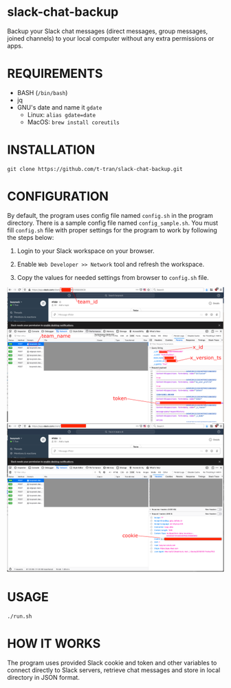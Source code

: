 # slack-chat-backup
Backup your Slack chat messages (direct messages, group messages, joined channels) to your local computer without any extra permissions or apps.

# REQUIREMENTS

* BASH (`/bin/bash`)
* jq
* GNU's date and name it `gdate`
  - Linux: `alias gdate=date`
  - MacOS: `brew install coreutils`

# INSTALLATION

```
git clone https://github.com/t-tran/slack-chat-backup.git
```

# CONFIGURATION

By default, the program uses config file named `config.sh` in the program directory. There is a sample config file named `config_sample.sh`. You must fill `config.sh` file with proper settings for the program to work by following the steps below:

1. Login to your Slack workspace on your browser.

2. Enable `Web Developer >> Network` tool and refresh the workspace.

3. Copy the values for needed settings from browser to `config.sh` file.

![Configuration 1](images/configuration-1.png)
![Configuration 2](images/configuration-2.png)

# USAGE

```
./run.sh
```

# HOW IT WORKS

The program uses provided Slack cookie and token and other variables to connect directly to Slack servers, retrieve chat messages and store in local directory in JSON format.

